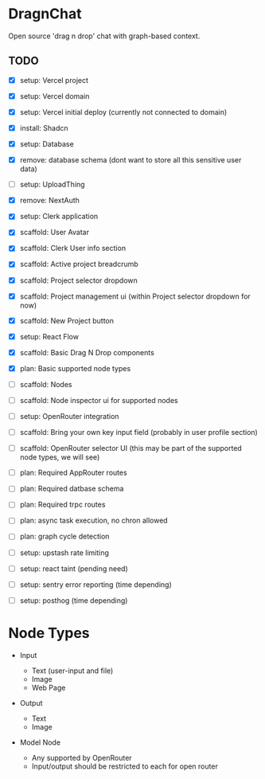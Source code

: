 # DragnChat

Open source 'drag n drop' chat with graph-based context.

## TODO

- [x] setup: Vercel project
- [x] setup: Vercel domain 
- [x] setup: Vercel initial deploy (currently not connected to domain)
- [x] install: Shadcn
- [x] setup: Database
- [x] remove: database schema (dont want to store all this sensitive user data)
- [ ] setup: UploadThing
- [x] remove: NextAuth
- [x] setup: Clerk application
- [x] scaffold: User Avatar
- [x] scaffold: Clerk User info section
- [x] scaffold: Active project breadcrumb
- [x] scaffold: Project selector dropdown 
- [x] scaffold: Project management ui (within Project selector dropdown for now)
- [x] scaffold: New Project button
- [x] setup: React Flow
- [x] scaffold: Basic Drag N Drop components
- [x] plan: Basic supported node types
- [ ] scaffold: Nodes
- [ ] scaffold: Node inspector ui for supported nodes
- [ ] setup: OpenRouter integration
- [ ] scaffold: Bring your own key input field (probably in user profile section)
- [ ] scaffold: OpenRouter selector UI (this may be part of the supported node types, we will see)
- [ ] plan: Required AppRouter routes
- [ ] plan: Required datbase schema
- [ ] plan: Required trpc routes
- [ ] plan: async task execution, no chron allowed
- [ ] plan: graph cycle detection
- [ ] setup: upstash rate limiting
- [ ] setup: react taint (pending need)
- [ ] setup: sentry error reporting (time depending)
- [ ] setup: posthog (time depending)


# Node Types

- Input
    - Text (user-input and file)
    - Image
    - Web Page

- Output
    - Text
    - Image

- Model Node
    - Any supported by OpenRouter
    - Input/output should be restricted to each for open router

